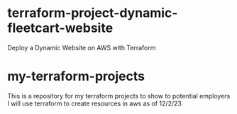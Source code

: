 # terraform-project-dynamic-fleetcart-website
Deploy a Dynamic Website on AWS with Terraform

# my-terraform-projects
This is a repository for my terraform projects to show to potential employers
I will use terraform to create resources in aws as of 12/2/23
